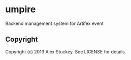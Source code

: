 umpire
======

Backend management system for Artifex event


Copyright
---------

Copyright (c) 2013 Alex Stuckey. See LICENSE for details.
